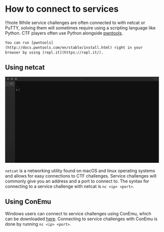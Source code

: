 # How to connect to services

!!!note
    While service challenges are often connected to with netcat or PuTTY, solving them will sometimes require using a scripting language like Python. CTF players often use Python alongside [pwntools](https://github.com/Gallopsled/pwntools/).

    You can run [pwntools](http://docs.pwntools.com/en/stable/install.html) right in your browser by using [repl.it](https://repl.it/).

## Using netcat

![netcat usage](images/netcat.gif)

`netcat` is a networking utility found on macOS and linux operating systems and allows for easy connections to CTF challenges. Service challenges will commonly give you an address and a port to connect to. The syntax for connecting to a service challenge with netcat is `nc <ip> <port>`.

## Using ConEmu

Windows users can connect to service challenges using ConEmu, which can be downloaded [here](https://conemu.github.io/). Connecting to service challenges with ConEmu is done by running `nc <ip> <port>`.